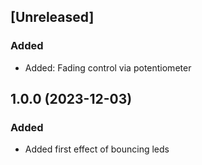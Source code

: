 <a name="unreleased"></a>
## [Unreleased]


### Added
- Added: Fading control via potentiometer


<a name="1.0.0"></a>
## 1.0.0 (2023-12-03)

### Added

* Added first effect of bouncing leds

